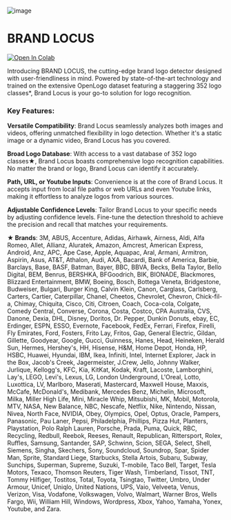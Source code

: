 ![image](https://github.com/philip-hawkins-git/BrandLocus/assets/142953236/13331aaa-e26b-4862-af94-e02fe0b50d85)
# BRAND LOCUS
<p><a href="https://colab.research.google.com/drive/1YAvRb4GjpQTwq0t2UNq1XbvucBepVnz9?usp=sharing"><img src="https://colab.research.google.com/assets/colab-badge.svg" alt="Open In Colab"></a></p>
Introducing BRAND LOCUS, the cutting-edge brand logo detector designed with user-friendliness in mind. Powered by state-of-the-art technology and trained on the extensive OpenLogo dataset featuring a staggering 352 logo classes*, Brand Locus is your go-to solution for logo recognition.

### Key Features:

**Versatile Compatibility**: Brand Locus seamlessly analyzes both images and videos, offering unmatched flexibility in logo detection. Whether it's a static image or a dynamic video, Brand Locus has you covered.

**Broad Logo Database**: With access to a vast database of 352 logo classes★, Brand Locus boasts comprehensive logo recognition capabilities. No matter the brand or logo, Brand Locus can identify it accurately.

**Path, URL, or Youtube Inputs**: Convenience is at the core of Brand Locus. It accepts input from local file paths or web URLs and even Youtube links, making it effortless to analyze logos from various sources.

**Adjustable Confidence Levels**: Tailor Brand Locus to your specific needs by adjusting confidence levels. Fine-tune the detection threshold to achieve the precision and recall that matches your requirements.

**★ Brands**:
3M, ABUS, Accenture, Adidas, Airhawk, Airness, Aldi, Alfa Romeo, Allet, Allianz, Aluratek, Amazon, Amcrest, American Express, Android, Anz, APC, Ape Case, Apple, Aquapac, Aral, Armani, Armitron, Aspirin, Asus, AT&T, Athalon, Audi, AXA, Bacardi, Bank of America, Barbie, Barclays, Base, BASF, Batman, Bayer, BBC, BBVA, Becks, Bella Taylor, Bello Digital, BEM, Benrus, BERSHKA, BFGoodrich, BIK, BIONADE, Blackmores, Blizzard Entertainment, BMW, Boeing, Bosch, Bottega Veneta, Bridgestone, Budweiser, Bulgari, Burger King, Calvin Klein, Canon, Carglass, Carlsberg, Carters, Cartier, Caterpillar, Chanel, Cheetos, Chevrolet, Chevron, Chick-fil-a, Chimay, Chiquita, Cisco, Citi, Citroen, Coach, Coca-cola, Colgate, Comedy Central, Converse, Corona, Costa, Costco, CPA Australia, CVS, Danone, Dexia, DHL, Disney, Doritos, Dr. Pepper, Dunkin Donuts, ebay, EC, Erdinger, ESPN, ESSO, Evernote, Facebook, FedEx, Ferrari, Firefox, Firelli, Fly Emirates, Ford, Fosters, Frito Lay, Fritos, Gap, General Electric, Gildan, Gillette, Goodyear, Google, Gucci, Guinness, Hanes, Head, Heineken, Herald Sun, Hermes, Hershey's, HH, Hisense, H&M, Home Depot, Honda, HP, HSBC, Huawei, Hyundai, IBM,  Ikea, Infiniti, Intel, Internet Explorer, Jack in the Box, Jacob's Creek, Jagermeister, J.Crew, Jello, Johnny Walker, Jurlique, Kellogg's, KFC, Kia, KitKat, Kodak, Kraft, Lacoste, Lamborghini, Lay's, LEGO, Levi's, Lexus, LG, London Underground, L'Oreal, Lotto, Luxottica, LV, Marlboro, Maserati, Mastercard, Maxwell House, Maxxis, McCafe, McDonald's, Medibank, Mercedes Benz, Michelin, Microsoft, Milka, Miller High Life, Mini, Miracle Whip, Mitsubishi, MK, Mobil, Motorola, MTV, NASA, New Balance, NBC, Nescafe, Netflix, Nike, Nintendo, Nissan, Nivea, North Face, NVIDIA, Obey, Olympics, Opel, Optus, Oracle, Pampers, Panasonic, Pau Laner, Pepsi, Philadelphia, Phillips, Pizza Hut, Planters, Playstation, Polo Ralph Lauren, Porsche, Prada, Puma, Quick, RBC, Recycling, Redbull, Reebok, Reeses, Renault, Republican, Rittersport, Rolex, Ruffles, Samsung, Santander, SAP, Schwinn, Scion, SEGA, Select, Shell, Siemens, Singha, Skechers, Sony, Soundcloud, Soundrop, Spar, Spider Man, Sprite, Standard Liege, Starbucks, Stella Artois, Subaru, Subway, Sunchips, Superman, Supreme, Suzuki, T-mobile, Taco Bell, Target, Tesla Motors, Texaco, Thomson Reuters, Tiger Wash, Timberland, Tissot, TNT, Tommy Hilfiger, Tostitos, Total, Toyota, Tsingtao, Twitter, Umbro, Under Armour, Unicef, Uniqlo, United Nations, UPS, Vaio, Velveeta, Venus, Verizon, Visa, Vodafone, Volkswagen, Volvo, Walmart, Warner Bros, Wells Fargo, Wii, William Hill, Windows, Wordpress, Xbox, Yahoo, Yamaha, Yonex, Youtube, and Zara.
